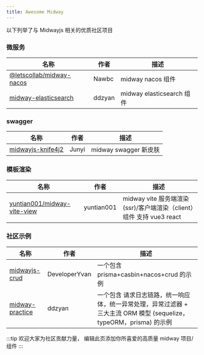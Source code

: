 ```yaml
---
title: Awesome Midway
---
```


以下列举了与 Midwayjs 相关的优质社区项目

### 微服务

| 名称                                                         | 作者   | 描述                      |
| ------------------------------------------------------------ | ------ | ------------------------- |
| [@letscollab/midway-nacos]([https://github.com/nawb-letscollab/midway-nacos](https://github.com/nawb-letscollab/midway-nacos)) | Nawbc  | midway nacos 组件         |
| [midway-elasticsearch]([https://github.com/ddzyan/midway-elasticsearch](https://github.com/ddzyan/midway-elasticsearch)) | ddzyan | midway elasticsearch 组件 |

### swagger

| 名称                                                         | 作者  | 描述                  |
| ------------------------------------------------------------ | ----- | --------------------- |
| [midwayjs-knife4j2](https://github.com/fangbao-0418/midway/tree/master/packages/swagger) | Junyi | midway swagger 新皮肤 |

### 模板渲染

| 名称                                                         | 作者       | 描述                                                         |
| ------------------------------------------------------------ | ---------- | ------------------------------------------------------------ |
| [yuntian001/midway-vite-view](https://github.com/yuntian001/midway-vite-view) | yuntian001 | midway vite 服务端渲染(ssr)/客户端渲染（client）组件 支持 vue3 react |

### 社区示例

| 名称                                                         | 作者          | 描述                                                         |
| ------------------------------------------------------------ | ------------- | ------------------------------------------------------------ |
| [midwayjs-crud](https://github.com/developeryvan/midwayjs-crud) | DeveloperYvan | 一个包含 prisma+casbin+nacos+crud 的示例                     |
| [midway-practice](https://github.com/ddzyan/midway-practice) | ddzyan        | 一个包含 请求日志链路，统一响应体，统一异常处理，异常过滤器 + 三大主流 ORM 模型 (sequelize，typeORM，prisma) 的示例 |

:::tip
欢迎大家为社区贡献力量， 编辑此页添加你所喜爱的高质量 midway 项目/组件
:::
